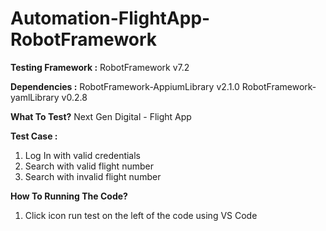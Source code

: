 # Automation-FlightApp-RobotFramework

**Testing Framework :**
RobotFramework v7.2

**Dependencies :**
RobotFramework-AppiumLibrary v2.1.0
RobotFramework-yamlLibrary   v0.2.8

**What To Test?**
Next Gen Digital - Flight App

**Test Case :**
1. Log In with valid credentials
2. Search with valid flight number
3. Search with invalid flight number 

**How To Running The Code?**
1. Click icon run test on the left of the code using VS Code
